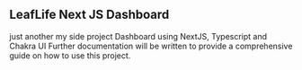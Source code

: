 ## LeafLife Next JS Dashboard

just another my side project Dashboard using NextJS, Typescript and Chakra UI
Further documentation will be written to provide a comprehensive guide on how to use this project.
